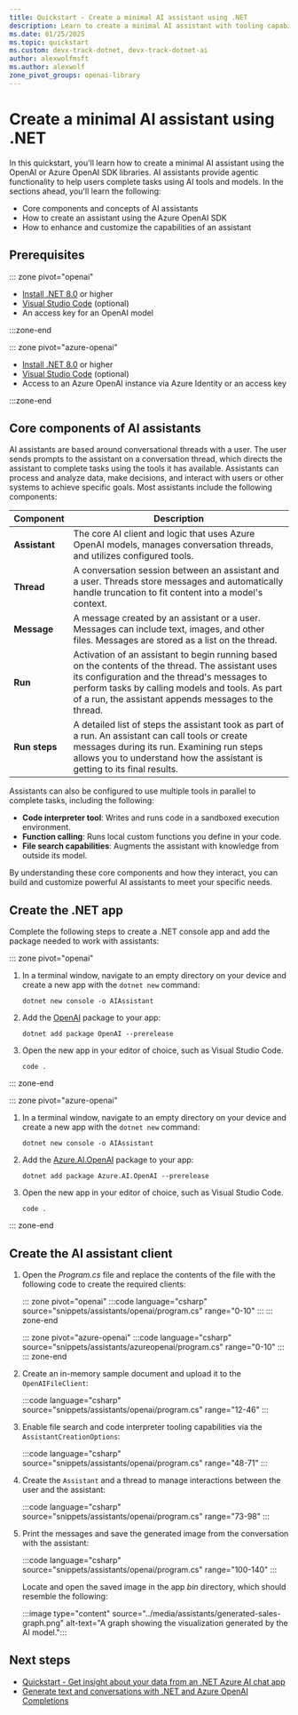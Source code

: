 ```yaml
---
title: Quickstart - Create a minimal AI assistant using .NET
description: Learn to create a minimal AI assistant with tooling capabilities using .NET and the Azure OpenAI SDK libraries
ms.date: 01/25/2025
ms.topic: quickstart
ms.custom: devx-track-dotnet, devx-track-dotnet-ai
author: alexwolfmsft
ms.author: alexwolf
zone_pivot_groups: openai-library
---
```


# Create a minimal AI assistant using .NET

In this quickstart, you'll learn how to create a minimal AI assistant using the OpenAI or Azure OpenAI SDK libraries. AI assistants provide agentic functionality to help users complete tasks using AI tools and models. In the sections ahead, you'll learn the following:

- Core components and concepts of AI assistants
- How to create an assistant using the Azure OpenAI SDK
- How to enhance and customize the capabilities of an assistant

## Prerequisites

::: zone pivot="openai"

* [Install .NET 8.0](https://dotnet.microsoft.com/download) or higher
* [Visual Studio Code](https://code.visualstudio.com/) (optional)
* An access key for an OpenAI model

:::zone-end

::: zone pivot="azure-openai"

* [Install .NET 8.0](https://dotnet.microsoft.com/download) or higher
* [Visual Studio Code](https://code.visualstudio.com/) (optional)
* Access to an Azure OpenAI instance via Azure Identity or an access key

:::zone-end

## Core components of AI assistants

AI assistants are based around conversational threads with a user. The user sends prompts to the assistant on a conversation thread, which directs the assistant to complete tasks using the tools it has available. Assistants can process and analyze data, make decisions, and interact with users or other systems to achieve specific goals. Most assistants include the following components:

| **Component** | **Description** |
|---|---|
| **Assistant** | The core AI client and logic that uses Azure OpenAI models, manages conversation threads, and utilizes configured tools. |
| **Thread** | A conversation session between an assistant and a user. Threads store messages and automatically handle truncation to fit content into a model's context. |
| **Message** | A message created by an assistant or a user. Messages can include text, images, and other files. Messages are stored as a list on the thread. |
| **Run** | Activation of an assistant to begin running based on the contents of the thread. The assistant uses its configuration and the thread's messages to perform tasks by calling models and tools. As part of a run, the assistant appends messages to the thread. |
| **Run steps** | A detailed list of steps the assistant took as part of a run. An assistant can call tools or create messages during its run. Examining run steps allows you to understand how the assistant is getting to its final results. |

Assistants can also be configured to use multiple tools in parallel to complete tasks, including the following:

- **Code interpreter tool**: Writes and runs code in a sandboxed execution environment.
- **Function calling**: Runs local custom functions you define in your code.
- **File search capabilities**: Augments the assistant with knowledge from outside its model.

By understanding these core components and how they interact, you can build and customize powerful AI assistants to meet your specific needs.

## Create the .NET app

Complete the following steps to create a .NET console app and add the package needed to work with assistants:

::: zone pivot="openai"

1. In a terminal window, navigate to an empty directory on your device and create a new app with the `dotnet new` command:

    ```dotnetcli
    dotnet new console -o AIAssistant
    ```

1. Add the [OpenAI](https://www.nuget.org/packages/OpenAI) package to your app:

    ```dotnetcli
    dotnet add package OpenAI --prerelease
    ```

1. Open the new app in your editor of choice, such as Visual Studio Code.

    ```dotnetcli
    code .
    ```

::: zone-end

::: zone pivot="azure-openai"

1. In a terminal window, navigate to an empty directory on your device and create a new app with the `dotnet new` command:

    ```dotnetcli
    dotnet new console -o AIAssistant
    ```

1. Add the [Azure.AI.OpenAI](https://www.nuget.org/packages/Azure.AI.OpenAI) package to your app:

    ```dotnetcli
    dotnet add package Azure.AI.OpenAI --prerelease
    ```

1. Open the new app in your editor of choice, such as Visual Studio Code.

    ```dotnetcli
    code .
    ```

::: zone-end

## Create the AI assistant client

1. Open the _Program.cs_ file and replace the contents of the file with the following code to create the required clients:

    ::: zone pivot="openai"
    :::code language="csharp" source="snippets/assistants/openai/program.cs" range="0-10" :::
    ::: zone-end

    ::: zone pivot="azure-openai"
    :::code language="csharp" source="snippets/assistants/azureopenai/program.cs" range="0-10" :::
    ::: zone-end

1. Create an in-memory sample document and upload it to the `OpenAIFileClient`:

    :::code language="csharp" source="snippets/assistants/openai/program.cs" range="12-46" :::

1. Enable file search and code interpreter tooling capabilities via the `AssistantCreationOptions`:

    :::code language="csharp" source="snippets/assistants/openai/program.cs" range="48-71" :::

1. Create the `Assistant` and a thread to manage interactions between the user and the assistant:

    :::code language="csharp" source="snippets/assistants/openai/program.cs" range="73-98" :::

1. Print the messages and save the generated image from the conversation with the assistant:

    :::code language="csharp" source="snippets/assistants/openai/program.cs" range="100-140" :::

    Locate and open the saved image in the app *bin* directory, which should resemble the following:

    :::image type="content" source="../media/assistants/generated-sales-graph.png" alt-text="A graph showing the visualization generated by the AI model.":::

## Next steps

- [Quickstart - Get insight about your data from an .NET Azure AI chat app](../how-to/work-with-local-models.md)
- [Generate text and conversations with .NET and Azure OpenAI Completions](/training/modules/open-ai-dotnet-text-completions/)
